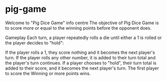 # pig-game
Welcome to "Pig Dice Game" info centre
The objective of Pig Dice Game is to score more or equal to the winning points before the opponent does.

Gameplay
Each turn, a player repeatedly rolls a die until either a 1 is rolled or the player decides to "hold":

If the player rolls a 1, they score nothing and it becomes the next player's turn.
If the player rolls any other number, it is added to their turn total and the player's turn continues.
If a player chooses to "hold", their turn total is added to their score, and it becomes the next player's turn.
The first player to score the Winning or more points wins.
